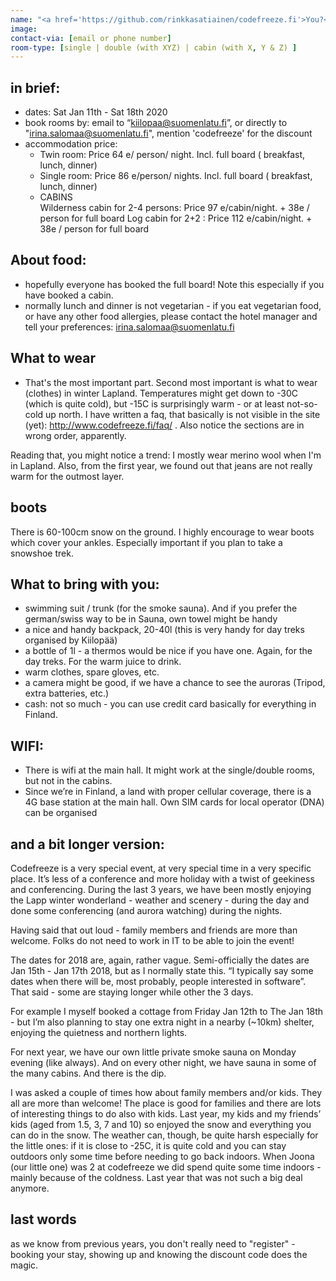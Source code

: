 ```yaml
---
name: "<a href='https://github.com/rinkkasatiainen/codefreeze.fi'>You?</a>"
image: 
contact-via: [email or phone number]
room-type: [single | double (with XYZ) | cabin (with X, Y & Z) ]
---
```


## in brief: 
 * dates: Sat Jan 11th - Sat 18th 2020
 * book rooms by: email to “kiilopaa@suomenlatu.fi”, or directly to "irina.salomaa@suomenlatu.fi", mention 'codefreeze' for the discount
 * accommodation price:
    *  Twin room: Price 64 e/ person/ night. Incl. full board ( breakfast, lunch, dinner)
    *  Single room: Price 86 e/person/ nights. Incl. full board ( breakfast, lunch, dinner)
    * CABINS   
      Wilderness cabin for 2-4 persons: Price 97 e/cabin/night.  + 38e / person for full board
      Log cabin for 2+2 : Price 112 e/cabin/night.  + 38e / person for full board


## About food:
 * hopefully everyone has booked the full board! Note this especially if you have booked a cabin. 
 * normally lunch and dinner is not vegetarian - if you eat vegetarian food, or have any other food allergies, please contact the hotel manager and tell your preferences:  irina.salomaa@suomenlatu.fi

## What to wear 
 * That's the most important part. Second most important is what to wear (clothes) in winter Lapland. Temperatures might get down to -30C (which is quite cold), but -15C is surprisingly warm - or at least not-so-cold up north.  I have written a faq, that basically is not visible in the site (yet): http://www.codefreeze.fi/faq/ . Also notice the sections are in wrong order, apparently.

Reading that, you might notice a trend: I mostly wear merino wool when I'm in Lapland. Also, from the first year, we found out that jeans are not really warm for the outmost layer.

## boots
There is 60-100cm snow on the ground. I highly encourage to wear boots which cover your ankles. Especially important if you plan to take a snowshoe trek.

## What to bring with you:
 * swimming suit / trunk (for the smoke sauna). And if you prefer the german/swiss way to be in Sauna, own towel might be handy 
 * a nice and handy backpack, 20-40l (this is very handy for day treks organised by Kiilopää)
 * a bottle of 1l - a thermos would be nice if you have one. Again, for the day treks. For the warm juice to drink.
 * warm clothes, spare gloves, etc.
 * a camera might be good, if we have a chance to see the auroras (Tripod, extra batteries, etc.)
 * cash: not so much - you can use credit card basically for everything in Finland.

## WIFI:
 * There is wifi at the main hall. It might work at the single/double rooms, but not in the cabins.
 * Since we’re in Finland, a land with proper cellular coverage, there is a 4G base station at the main hall. Own SIM cards for local operator (DNA) can be organised

## and a bit longer version:

Codefreeze is a very special event, at very special time in a very specific place. It’s less of a conference and more holiday with a twist of geekiness and conferencing. During the last 3 years, we have been mostly enjoying the Lapp winter wonderland - weather and scenery - during the day and done some conferencing (and aurora watching) during the nights. 

Having said that out loud - family members and friends are more than welcome. Folks do not need to work in IT to be able to join the event!

The dates for 2018 are, again, rather vague. Semi-officially the dates are Jan 15th - Jan 17th 2018, but as I normally state this. “I typically say some dates when there will be, most probably, people interested in software”. 
That said - some are staying longer while other the 3 days.

For example I myself booked a cottage from Friday Jan 12th to The Jan 18th - but I’m also planning to stay one extra night in a nearby (~10km) shelter, enjoying the quietness and northern lights. 

For next year, we have our own little private smoke sauna on Monday evening (like always). And on every other night, we have sauna in some of the many cabins. And there is the dip.

I was asked a couple of times how about family members and/or kids. They all are more than welcome! The place is good for families and there are lots of interesting things to do also with kids. Last year, my kids and my friends’ kids (aged from 1.5, 3, 7 and 10) so enjoyed the snow and everything you can do in the snow. 
The weather can, though, be quite harsh especially for the little ones: if it is close to -25C, it is quite cold and you can stay outdoors only some time before needing to go back indoors. When Joona (our little one) was 2 at codefreeze we did spend quite some time indoors - mainly because of the coldness. Last year that was not such a big deal anymore.


## last words
as we know from previous years, you don't really need to "register" - booking your stay, showing up and knowing the discount code does the magic.
